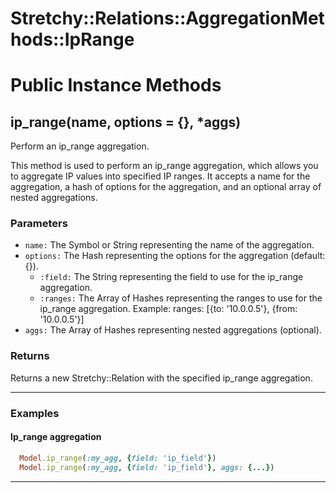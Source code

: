 # Stretchy::Relations::AggregationMethods::IpRange [](#module-Stretchy::Relations::AggregationMethods::IpRange) [](#top)

    

# Public Instance Methods

      
## ip_range(name, options = {}, *aggs) [](#method-i-ip_range)
         
Perform an ip_range aggregation.

This method is used to perform an ip_range aggregation, which allows you to aggregate IP values into specified IP ranges. It accepts a name for the aggregation, a hash of options for the aggregation, and an optional array of nested aggregations.

### Parameters

- `name:` The Symbol or String representing the name of the aggregation.
- `options:` The Hash representing the options for the aggregation (default: {}).
    - `:field:` The String representing the field to use for the ip_range aggregation.
    - `:ranges:` The Array of Hashes representing the ranges to use for the ip_range aggregation. Example: ranges: [{to: '10.0.0.5'}, {from: '10.0.0.5'}]
- `aggs:` The Array of Hashes representing nested aggregations (optional).

### Returns
Returns a new Stretchy::Relation with the specified ip_range aggregation.

---

### Examples

#### Ip_range aggregation

```ruby
  Model.ip_range(:my_agg, {field: 'ip_field'})
  Model.ip_range(:my_agg, {field: 'ip_field'}, aggs: {...})
```  
        
---

